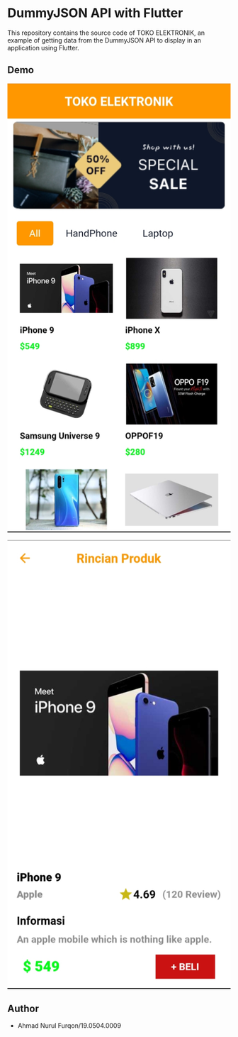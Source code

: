 # DummyJSON API with Flutter

This repository contains the source code of TOKO ELEKTRONIK, an example of getting data from the DummyJSON API to display in an application using Flutter. 

## Demo

![Logo](https://raw.githubusercontent.com/nurulfurqon18/flutter_dummyjson/main/Home.jpg)

![Logo](https://raw.githubusercontent.com/nurulfurqon18/flutter_dummyjson/main/Halaman.jpg)



## Author

- Ahmad Nurul Furqon/19.0504.0009
